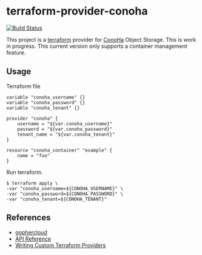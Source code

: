 terraform-provider-conoha
=========================

[![Build Status](https://travis-ci.org/tkak/terraform-provider-conoha.svg?branch=master)](https://travis-ci.org/tkak/terraform-provider-conoha)


This project is a [terraform](http://www.terraform.io/) provider for [ConoHa](https://www.conoha.jp/en) Object Storage.
This is work in progress. This current version only supports a container management feature.

## Usage

Terraform file

```
variable "conoha_username" {}
variable "conoha_password" {}
variable "conoha_tenant" {}

provider "conoha" {
    username = "${var.conoha_username}"
    password = "${var.conoha_password}"
    tenant_name = "${var.conoha_tenant}"
}

resource "conoha_container" "example" {
    name = "foo"
}
```

Run terraform.

```
$ terraform apply \
-var "conoha_username=${CONOHA_USERNAME}" \
-var "conoha_password=${CONOHA_PASSWORD}" \
-var "conoha_tenant=${CONOHA_TENANT}"
```

## References

* [gophercloud](http://gophercloud.io/)
* [API Reference](https://www.conoha.jp/guide/guide.php?g=52)
* [Writing Custom Terraform Providers](https://www.hashicorp.com/blog/terraform-custom-providers.html)

